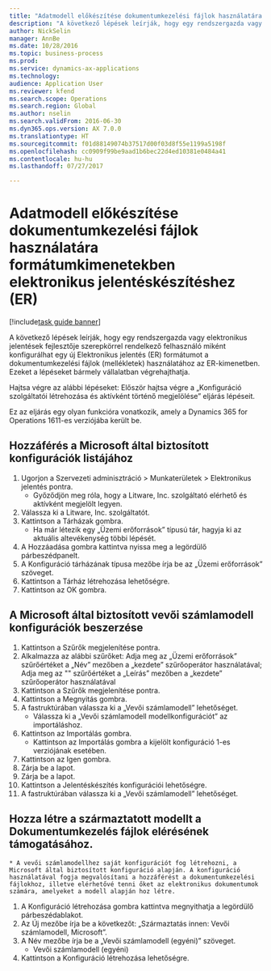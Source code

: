 ```yaml
--- 
title: "Adatmodell előkészítése dokumentumkezelési fájlok használatára formátumkimenetekben elektronikus jelentéskészítéshez (ER)"
description: "A következő lépések leírják, hogy egy rendszergazda vagy elektronikus jelentések fejlesztője szerepkörrel rendelkező felhasználó miként konfigurálhat egy új Elektronikus jelentés (ER) formátumot a dokumentumkezelési fájlok (mellékletek) használatához az ER-kimenetben."
author: NickSelin
manager: AnnBe
ms.date: 10/28/2016
ms.topic: business-process
ms.prod: 
ms.service: dynamics-ax-applications
ms.technology: 
audience: Application User
ms.reviewer: kfend
ms.search.scope: Operations
ms.search.region: Global
ms.author: nselin
ms.search.validFrom: 2016-06-30
ms.dyn365.ops.version: AX 7.0.0
ms.translationtype: HT
ms.sourcegitcommit: f01d88149074b37517d00f03d8f55e1199a5198f
ms.openlocfilehash: cc0909f99be9aad1b6bec22d4ed10381e0484a41
ms.contentlocale: hu-hu
ms.lasthandoff: 07/27/2017

---
```

# <a name="prepare-data-model-to-use-document-management-files-in-format-outputs-for-electronic-reporting-er"></a>Adatmodell előkészítése dokumentumkezelési fájlok használatára formátumkimenetekben elektronikus jelentéskészítéshez (ER)

[!include[task guide banner](../../includes/task-guide-banner.md)]

A következő lépések leírják, hogy egy rendszergazda vagy elektronikus jelentések fejlesztője szerepkörrel rendelkező felhasználó miként konfigurálhat egy új Elektronikus jelentés (ER) formátumot a dokumentumkezelési fájlok (mellékletek) használatához az ER-kimenetben. Ezeket a lépéseket bármely vállalatban végrehajthatja.

Hajtsa végre az alábbi lépéseket: Először hajtsa végre a „Konfiguráció szolgáltatói létrehozása és aktívként történő megjelölése” eljárás lépéseit.

Ez az eljárás egy olyan funkcióra vonatkozik, amely a Dynamics 365 for Operations 1611-es verziójába került be.


## <a name="get-access-to-the-list-of-configurations-provided-by-microsoft"></a>Hozzáférés a Microsoft által biztosított konfigurációk listájához
1. Ugorjon a Szervezeti adminisztráció > Munkaterületek > Elektronikus jelentés pontra.
    * Győződjön meg róla, hogy a Litware, Inc. szolgáltató elérhető és aktívként megjelölt legyen.  
2. Válassza ki a Litware, Inc. szolgáltatót.
3. Kattintson a Tárházak gombra.
    * Ha már létezik egy „Üzemi erőforrások” típusú tár, hagyja ki az aktuális altevékenység többi lépését.  
4. A Hozzáadása gombra kattintva nyissa meg a legördülő párbeszédpanelt.
5. A Konfiguráció tárházának típusa mezőbe írja be az „Üzemi erőforrások” szöveget.
6. Kattintson a Tárház létrehozása lehetőségre.
7. Kattintson az OK gombra.

## <a name="get-the-customer-invoice-model-configurations-provided-by-microsoft"></a>A Microsoft által biztosított vevői számlamodell konfigurációk beszerzése
1. Kattintson a Szűrők megjelenítése pontra.
2. Alkalmazza az alábbi szűrőket: Adja meg az „Üzemi erőforrások” szűrőértéket a „Név” mezőben a „kezdete” szűrőoperátor használatával; Adja meg az "" szűrőértéket a „Leírás” mezőben a „kezdete” szűrőoperátor használatával
3. Kattintson a Szűrők megjelenítése pontra.
4. Kattintson a Megnyitás gombra.
5. A fastruktúrában válassza ki a „Vevői számlamodell” lehetőséget.
    * Válassza ki a „Vevői számlamodell modellkonfigurációt” az importáláshoz.  
6. Kattintson az Importálás gombra.
    * Kattintson az Importálás gombra a kijelölt konfiguráció 1-es verziójának esetében.  
7. Kattintson az Igen gombra.
8. Zárja be a lapot.
9. Zárja be a lapot.
10. Kattintson a Jelentéskészítés konfigurációi lehetőségre.
11. A fastruktúrában válassza ki a „Vevői számlamodell” lehetőséget.

## <a name="create-the-derived-model-to-support-access-to-the-document-management-files"></a>Hozza létre a származtatott modellt a Dokumentumkezelés fájlok elérésének támogatásához.
    * A vevői számlamodellhez saját konfigurációt fog létrehozni, a Microsoft által biztosított konfiguráció alapján. A konfiguráció használatával fogja megvalósítani a hozzáférést a dokumentumkezelési fájlokhoz, illetve elérhetővé tenni őket az elektronikus dokumentumok számára, amelyeket a modell alapján hoz létre.  
1. A Konfiguráció létrehozása gombra kattintva megnyithatja a legördülő párbeszédablakot.
2. Az Új mezőbe írja be a következőt: „Származtatás innen: Vevői számlamodell, Microsoft”.
3. A Név mezőbe írja be a „Vevői számlamodell (egyéni)” szöveget.
    * Vevői számlamodell (egyéni)  
4. Kattintson a Konfiguráció létrehozása lehetőségre.


